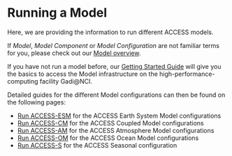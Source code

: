 # <div class="highlight-bg"> Running a Model </div>

Here, we are providing the information to run different ACCESS models.

If *Model*, *Model Component* or *Model Configuration* are not familiar terms for you, please check out our [Model overview](../index.md).

If you have not run a model before, our [Getting Started Guide](./running-getting_started.md) will give you the basics to access the Model infrastructure on the high-performance-computing facility Gadi@NCI.

Detailed guides for the different Model configurations can then be found on the following pages:  
-  [Run ACCESS-ESM](./running-access-esm.md) for the ACCESS Earth System Model configurations  
-  [Run ACCESS-CM](./running-access-cm.md) for the ACCESS Coupled Model configurations  
-  [Run ACCESS-AM](./running-access-am.md) for the ACCESS Atmosphere Model configurations  
-  [Run ACCESS-OM](./running-access-om.md) for the ACCESS Ocean Model configurations  
-  [Run ACCESS-S](./running-access-s.md) for the ACCESS Seasonal configuration  